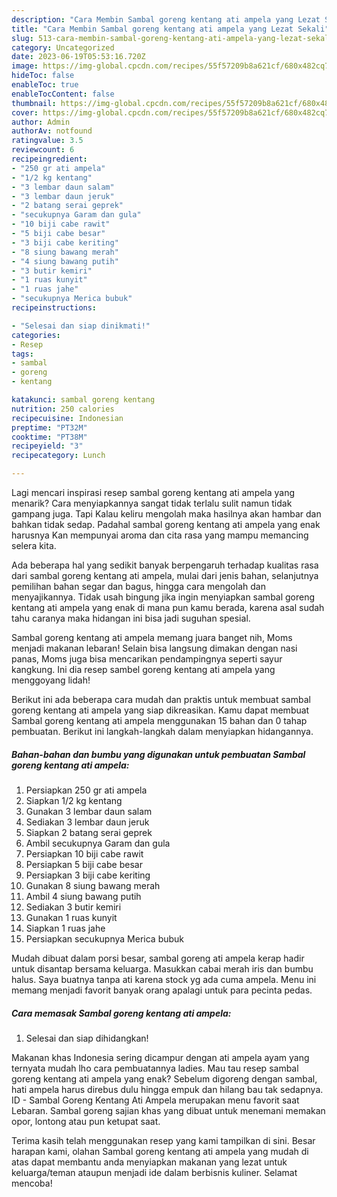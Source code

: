 ```yaml
---
description: "Cara Membin Sambal goreng kentang ati ampela yang Lezat Sekali"
title: "Cara Membin Sambal goreng kentang ati ampela yang Lezat Sekali"
slug: 513-cara-membin-sambal-goreng-kentang-ati-ampela-yang-lezat-sekali
category: Uncategorized
date: 2023-06-19T05:53:16.720Z
image: https://img-global.cpcdn.com/recipes/55f57209b8a621cf/680x482cq70/sambal-goreng-kentang-ati-ampela-foto-resep-utama.jpg
hideToc: false
enableToc: true
enableTocContent: false
thumbnail: https://img-global.cpcdn.com/recipes/55f57209b8a621cf/680x482cq70/sambal-goreng-kentang-ati-ampela-foto-resep-utama.jpg
cover: https://img-global.cpcdn.com/recipes/55f57209b8a621cf/680x482cq70/sambal-goreng-kentang-ati-ampela-foto-resep-utama.jpg
author: Admin
authorAv: notfound
ratingvalue: 3.5
reviewcount: 6
recipeingredient:
- "250 gr ati ampela"
- "1/2 kg kentang"
- "3 lembar daun salam"
- "3 lembar daun jeruk"
- "2 batang serai geprek"
- "secukupnya Garam dan gula"
- "10 biji cabe rawit"
- "5 biji cabe besar"
- "3 biji cabe keriting"
- "8 siung bawang merah"
- "4 siung bawang putih"
- "3 butir kemiri"
- "1 ruas kunyit"
- "1 ruas jahe"
- "secukupnya Merica bubuk"
recipeinstructions:

- "Selesai dan siap dinikmati!"
categories:
- Resep
tags:
- sambal
- goreng
- kentang

katakunci: sambal goreng kentang 
nutrition: 250 calories
recipecuisine: Indonesian
preptime: "PT32M"
cooktime: "PT38M"
recipeyield: "3"
recipecategory: Lunch

---
```



Lagi mencari inspirasi resep sambal goreng kentang ati ampela yang menarik? Cara menyiapkannya sangat tidak terlalu sulit namun tidak gampang juga. Tapi Kalau keliru mengolah maka hasilnya akan hambar dan bahkan tidak sedap. Padahal sambal goreng kentang ati ampela yang enak harusnya Kan mempunyai aroma dan cita rasa yang mampu memancing selera kita.


Ada beberapa hal yang sedikit banyak berpengaruh terhadap kualitas rasa dari sambal goreng kentang ati ampela, mulai dari jenis bahan, selanjutnya pemilihan bahan segar dan bagus, hingga cara mengolah dan menyajikannya. Tidak usah bingung jika ingin menyiapkan sambal goreng kentang ati ampela yang enak di mana pun kamu berada, karena asal sudah tahu caranya maka hidangan ini bisa jadi suguhan spesial.

Sambal goreng kentang ati ampela memang juara banget nih, Moms menjadi makanan lebaran! Selain bisa langsung dimakan dengan nasi panas, Moms juga bisa mencarikan pendampingnya seperti sayur kangkung. Ini dia resep sambel goreng kentang ati ampela yang menggoyang lidah!


Berikut ini ada beberapa cara mudah dan praktis untuk membuat sambal goreng kentang ati ampela yang siap dikreasikan. Kamu dapat membuat Sambal goreng kentang ati ampela menggunakan 15 bahan dan 0 tahap pembuatan. Berikut ini langkah-langkah dalam menyiapkan hidangannya.

<!--inarticleads1-->

##### Bahan-bahan dan bumbu yang digunakan untuk pembuatan Sambal goreng kentang ati ampela:

1. Persiapkan 250 gr ati ampela
1. Siapkan 1/2 kg kentang
1. Gunakan 3 lembar daun salam
1. Sediakan 3 lembar daun jeruk
1. Siapkan 2 batang serai geprek
1. Ambil secukupnya Garam dan gula
1. Persiapkan 10 biji cabe rawit
1. Persiapkan 5 biji cabe besar
1. Persiapkan 3 biji cabe keriting
1. Gunakan 8 siung bawang merah
1. Ambil 4 siung bawang putih
1. Sediakan 3 butir kemiri
1. Gunakan 1 ruas kunyit
1. Siapkan 1 ruas jahe
1. Persiapkan secukupnya Merica bubuk


Mudah dibuat dalam porsi besar, sambal goreng ati ampela kerap hadir untuk disantap bersama keluarga. Masukkan cabai merah iris dan bumbu halus. Saya buatnya tanpa ati karena stock yg ada cuma ampela. Menu ini memang menjadi favorit banyak orang apalagi untuk para pecinta pedas. 

<!--inarticleads2-->

##### Cara memasak Sambal goreng kentang ati ampela:


1. Selesai dan siap dihidangkan!

Makanan khas Indonesia sering dicampur dengan ati ampela ayam yang ternyata mudah lho cara pembuatannya ladies. Mau tau resep sambal goreng kentang ati ampela yang enak? Sebelum digoreng dengan sambal, hati ampela harus direbus dulu hingga empuk dan hilang bau tak sedapnya. ID - Sambal Goreng Kentang Ati Ampela merupakan menu favorit saat Lebaran. Sambal goreng sajian khas yang dibuat untuk menemani memakan opor, lontong atau pun ketupat saat. 

Terima kasih telah menggunakan resep yang kami tampilkan di sini. Besar harapan kami, olahan Sambal goreng kentang ati ampela yang mudah di atas dapat membantu anda menyiapkan makanan yang lezat untuk keluarga/teman ataupun menjadi ide dalam berbisnis kuliner. Selamat mencoba!
